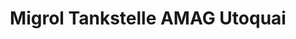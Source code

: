 ---
title: "Migrol Tankstelle AMAG Utoquai"
url: /zuerich/migrol-tankstelle-amag-utoquai/
shop: Allgemein
---